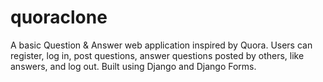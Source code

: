 # quoraclone
A basic Question & Answer web application inspired by Quora. Users can register, log in, post questions, answer questions posted by others, like answers, and log out. Built using Django and Django Forms.

